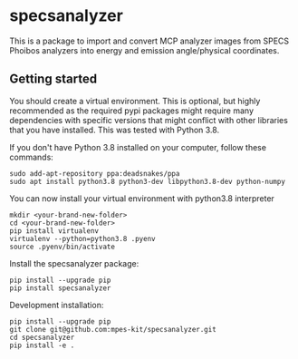 # specsanalyzer
This is a package to import and convert MCP analyzer images from SPECS Phoibos analyzers into energy and emission angle/physical coordinates.

## Getting started

You should create a virtual environment. This is optional, but highly recommended as
the required pypi packages might require many dependencies with specific versions
that might conflict with other libraries that you have installed. This was tested
with Python 3.8.

If you don't have Python 3.8 installed on your computer, follow these commands:
```
sudo add-apt-repository ppa:deadsnakes/ppa
sudo apt install python3.8 python3-dev libpython3.8-dev python-numpy

```

You can now install your virtual environment with python3.8 interpreter

```
mkdir <your-brand-new-folder>
cd <your-brand-new-folder>
pip install virtualenv
virtualenv --python=python3.8 .pyenv
source .pyenv/bin/activate
```

Install the specsanalyzer package:
```
pip install --upgrade pip
pip install specsanalyzer
```

Development installation:
```
pip install --upgrade pip
git clone git@github.com:mpes-kit/specsanalyzer.git
cd specsanalyzer
pip install -e .
```
